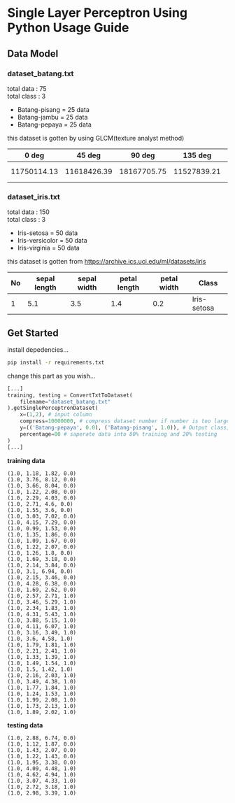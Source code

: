 # Single Layer Perceptron Using Python Usage Guide

## Data Model

### dataset_batang.txt
total data : 75 <br />
total class : 3
- Batang-pisang = 25 data
- Batang-jambu = 25 data
- Batang-pepaya = 25 data

this dataset is gotten by using GLCM(texture analyst method)

0 deg | 45 deg | 90 deg | 135 deg | Class
----- | ------ | ------ | ------- | -----
11750114.13 | 11618426.39 | 18167705.75 | 11527839.21 | Batang-pepaya

### dataset_iris.txt
total data : 150 <br />
total class : 3
- Iris-setosa = 50 data
- Iris-versicolor = 50 data
- Iris-virginia = 50 data

this dataset is gotten from https://archive.ics.uci.edu/ml/datasets/iris

No | sepal length | sepal width | petal length | petal width | Class
-- | ------------ | ----------- | ------------ | ----------- | -----
1 | 5.1 | 3.5 | 1.4 | 0.2 | Iris-setosa

## Get Started

install depedencies...

```bash
pip install -r requirements.txt
```
change this part as you wish...

```python
[...]
training, testing = ConvertTxtToDataset(
    filename="dataset_batang.txt"
).getSinglePerceptronDataset(
    x=(1,2), # input column
    compress=10000000, # compress dataset number if number is too large 
    y=(('Batang-pepaya', 0.0), ('Batang-pisang', 1.0)), # Output class, choose two class
    percentage=80 # saperate data into 80% training and 20% testing 
)
[...]
```
**training data**

```
(1.0, 1.18, 1.82, 0.0)
(1.0, 3.76, 8.12, 0.0)
(1.0, 3.66, 8.04, 0.0)
(1.0, 1.22, 2.08, 0.0)
(1.0, 2.29, 4.03, 0.0)
(1.0, 2.71, 4.6, 0.0)
(1.0, 1.55, 3.6, 0.0)
(1.0, 3.03, 7.02, 0.0)
(1.0, 4.15, 7.29, 0.0)
(1.0, 0.99, 1.53, 0.0)
(1.0, 1.35, 1.86, 0.0)
(1.0, 1.09, 1.67, 0.0)
(1.0, 1.22, 2.07, 0.0)
(1.0, 1.26, 1.8, 0.0)
(1.0, 1.69, 3.18, 0.0)
(1.0, 2.14, 3.84, 0.0)
(1.0, 3.1, 6.94, 0.0)
(1.0, 2.15, 3.46, 0.0)
(1.0, 4.28, 6.38, 0.0)
(1.0, 1.69, 2.62, 0.0)
(1.0, 2.57, 2.71, 1.0)
(1.0, 3.46, 5.29, 1.0)
(1.0, 2.34, 1.83, 1.0)
(1.0, 4.31, 5.43, 1.0)
(1.0, 3.88, 5.15, 1.0)
(1.0, 4.11, 6.07, 1.0)
(1.0, 3.16, 3.49, 1.0)
(1.0, 3.6, 4.58, 1.0)
(1.0, 1.79, 1.81, 1.0)
(1.0, 2.21, 2.41, 1.0)
(1.0, 1.33, 1.39, 1.0)
(1.0, 1.49, 1.54, 1.0)
(1.0, 1.5, 1.42, 1.0)
(1.0, 2.16, 2.03, 1.0)
(1.0, 3.49, 4.38, 1.0)
(1.0, 1.77, 1.84, 1.0)
(1.0, 1.24, 1.53, 1.0)
(1.0, 1.99, 2.08, 1.0)
(1.0, 1.73, 2.13, 1.0)
(1.0, 1.89, 2.02, 1.0)
```

**testing data**
```
(1.0, 2.88, 6.74, 0.0)
(1.0, 1.12, 1.87, 0.0)
(1.0, 1.43, 2.07, 0.0)
(1.0, 1.22, 1.43, 0.0)
(1.0, 1.95, 3.38, 0.0)
(1.0, 4.09, 4.48, 1.0)
(1.0, 4.62, 4.94, 1.0)
(1.0, 3.07, 4.33, 1.0)
(1.0, 2.72, 3.18, 1.0)
(1.0, 2.98, 3.39, 1.0)
```